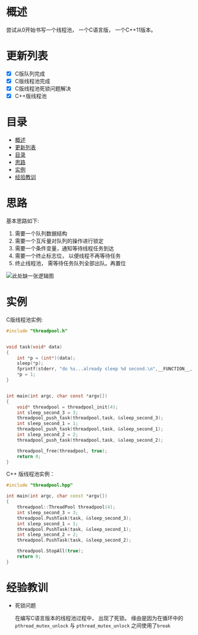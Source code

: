 # 概述
尝试从0开始书写一个线程池， 一个C语言版， 一个C++11版本。
# 更新列表
- [x] C版队列完成
- [x] C版线程池完成
- [x] C版线程池死锁问题解决
- [x] C++版线程池
# 目录
- [概述](#概述)
- [更新列表](#更新列表)
- [目录](#目录)
- [思路](#思路)
- [实例](#实例)
- [经验教训](#经验教训)

# 思路
基本思路如下:
1. 需要一个队列数据结构
2. 需要一个互斥量对队列的操作进行锁定
3. 需要一个条件变量，通知等待线程任务到达
4. 需要一个终止标志位， 以便线程不再等待任务
5. 终止线程池， 需等待任务队列全部出队。再置位

![此处缺一张逻辑图]()


# 实例

C版线程池实例:

```c
#include "threadpool.h"


void task(void* data)
{
    int *p = (int*)(data);
    sleep(*p);
    fprintf(stderr, "do %s...already sleep %d second.\n",__FUNCTION__, *p);
    *p = 1;
}


int main(int argc, char const *argv[])
{
    void* threadpool = threadpool_init(4);
    int sleep_second_3 = 3;
    threadpool_push_task(threadpool,task, &sleep_second_3);
    int sleep_second_1 = 1;
    threadpool_push_task(threadpool,task, &sleep_second_1);
    int sleep_second_2 = 2;
    threadpool_push_task(threadpool,task, &sleep_second_2);

    threadpool_free(threadpool, true);
    return 0;
}
```

C++ 版线程池实例：

```c++
#include "threadpool.hpp"

int main(int argc, char const *argv[])
{
    threadpool::ThreadPool threadpool(4);
    int sleep_second_3 = 3;
    threadpool.PushTask(task, &sleep_second_3);
    int sleep_second_1 = 1;
    threadpool.PushTask(task, &sleep_second_1);
    int sleep_second_2 = 2;
    threadpool.PushTask(task, &sleep_second_2);

    threadpool.StopAll(true);
    return 0;
}
```
# 经验教训
- 死锁问题

    在编写C语言版本的线程池过程中， 出现了死锁。 缘由是因为在循环中的`pthread_mutex_unlock` 与 `pthread_mutex_unlock` 之间使用了`break` 

